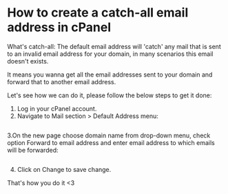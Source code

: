 # How to create a catch-all email address in cPanel

What's catch-all: The default email address will 'catch' any mail that is sent to an invalid email address for your domain, in many scenarios this email doesn't exists.

It means you wanna get all the email addresses sent to your domain and forward that to another email address.

Let's see how we can do it, please follow the below steps to get it done:

1. Log in your cPanel account. 
2. Navigate to Mail section > Default Address menu: 

![]()

3.On the new page choose domain name from drop-down menu, check option Forward to email address and enter email address to which emails will be forwarded: 

![]()

4. Click on Change to save change. 

That's how you do it <3
